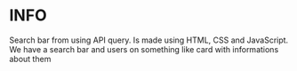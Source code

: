 # INFO
Search bar from using API query.
Is made using HTML, CSS and JavaScript.
We have a search bar and users on something like card with informations about them 
